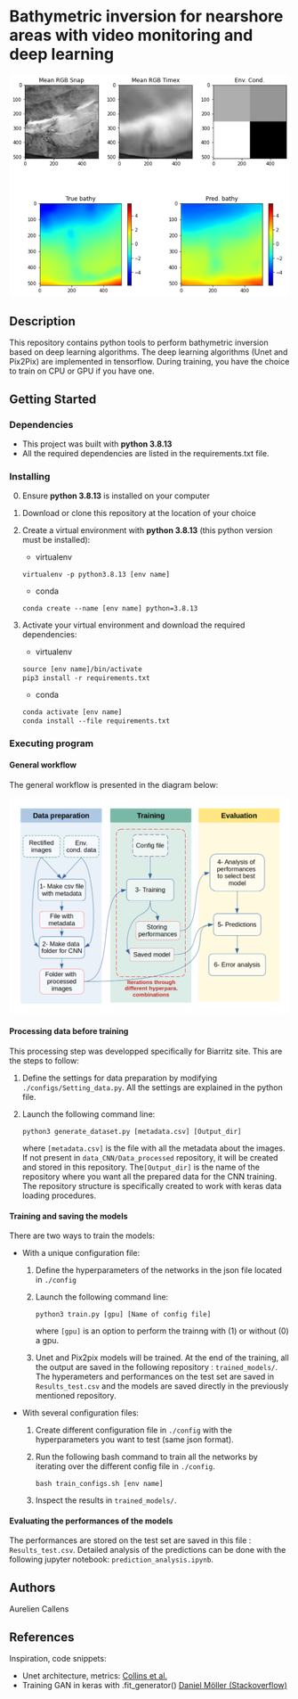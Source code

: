 # Bathymetric inversion for nearshore areas with video monitoring and deep learning

<p align="center">
  <img src="./notebooks/Images/Prediction_example.png">
</p>

## Description

This repository contains python tools to perform bathymetric inversion based on deep learning algorithms. The deep learning algorithms (Unet and Pix2Pix) are implemented in tensorflow. 
During training, you have the choice to train on CPU or GPU if you have one.

## Getting Started

### Dependencies

* This project was built with **python 3.8.13**
* All the required dependencies are listed in the requirements.txt file.

### Installing

0. Ensure **python 3.8.13** is installed on your computer

1. Download or clone this repository at the location of your choice

2. Create a virtual environment with **python 3.8.13** (this python version must be installed):

    + virtualenv
    
    ```
    virtualenv -p python3.8.13 [env name]
    ```

    + conda 

    ```
    conda create --name [env name] python=3.8.13 
    ```

3. Activate your virtual environment and download the required dependencies:

    + virtualenv
    
    ```
    source [env name]/bin/activate
    pip3 install -r requirements.txt
    ```

    + conda 

    ```
    conda activate [env name]
    conda install --file requirements.txt
    ```

### Executing program

#### General workflow 

The general workflow is presented in the diagram below: 

![Workflow](./notebooks/Images/FCN_workflow.png)

#### Processing data before training 

This processing step was developped specifically for Biarritz site. This are the steps to follow: 

1. Define the settings for data preparation by modifying `./configs/Setting_data.py`. All the settings are explained in the python file. 

2. Launch the following command line: 

    ```
    python3 generate_dataset.py [metadata.csv] [Output_dir]
    ```
    
    where `[metadata.csv]` is the file with all the metadata about the images.
    If not present in `data_CNN/Data_processed` repository, it will be created and stored in this repository.
    The`[Output_dir]` is the name of the repository where you want all the prepared data for the CNN training. 
    The repository structure is specifically created to work with keras data loading procedures.


#### Training and saving the models 

There are two ways to train the models:

* With a unique configuration file: 
    
    1. Define the hyperparameters of the networks in the json file located in  `./config`
    
    2. Launch the following command line: 
    
        ```
        python3 train.py [gpu] [Name of config file]
        ```
        where `[gpu]` is an option to perform the trainng with (1) or without (0) a gpu. 
    
    3. Unet and Pix2pix models will be trained. At the end of the training, all the output are saved in the following repository : `trained_models/`.
    The hyperameters and performances on the test set are saved in `Results_test.csv` and the models are saved directly in the previously mentioned repository.      
     
* With several configuration files:
    1. Create different configuration file in `./config` with the hyperparameters you want to test (same json format). 

    2. Run the following bash command to train all the networks by iterating over the different config file in `./config`.
        
        ```
        bash train_configs.sh [env name]
        ```    
    3. Inspect the results in `trained_models/`.


#### Evaluating the performances of the models 

The performances are stored on the test set are saved in this file : `Results_test.csv`. 
Detailed analysis of the predictions can be done with the following jupyter notebook: `prediction_analysis.ipynb`.



## Authors

Aurelien Callens

## References

Inspiration, code snippets: 
* Unet architecture, metrics: [Collins et al.](https://github.com/collins-frf/Celerity_Net)
* Training GAN in keras with .fit_generator() [Daniel Möller (Stackoverflow)](https://stackoverflow.com/questions/58785715/training-gan-in-keras-with-fit-generator?noredirect=1&lq=1)
